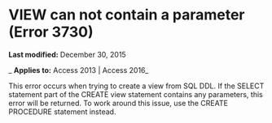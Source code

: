 
# VIEW can not contain a parameter (Error 3730)

 **Last modified:** December 30, 2015

 _ **Applies to:** Access 2013 | Access 2016_

This error occurs when trying to create a view from SQL DDL. If the SELECT statement part of the CREATE view statement contains any parameters, this error will be returned. To work around this issue, use the CREATE PROCEDURE statement instead.


